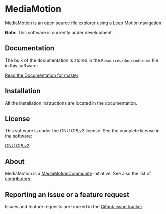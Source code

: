 MediaMotion
=============

MediaMotion is an open source file explorer using a Leap Motion navigation

**Note:** This software is currently under development.

Documentation
-------------

The bulk of the documentation is stored in the `Resources/doc/index.md` file in this software:

[Read the Documentation for master](https://github.com/MediaMotionCommunity/MediaMotion/blob/master/Resources/doc/index.md)

Installation
------------

All the installation instructions are located in the documentation.

License
-------

This software is under the GNU GPLv2 license. See the complete license in the software:

[GNU GPLv2](https://github.com/MediaMotionCommunity/MediaMotion/blob/master/Resources/LICENSE)

About
-----

MediaMotion is a [MediaMotionCommunity](https://github.com/MediaMotionCommunity) initiative.
See also the list of [contributors](https://github.com/MediaMotionCommunity/MediaMotion/contributors).

Reporting an issue or a feature request
---------------------------------------

Issues and feature requests are tracked in the [Github issue tracker](https://github.com/MediaMotionCommunity/MediaMotion/issues).
